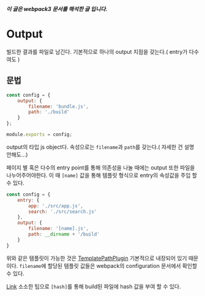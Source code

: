 ***이 글은 webpack3 문서를 해석한 글 입니다.***

# Output
빌드한 결과를 파일로 남긴다. 기본적으로 하나의 output 지점을 갖는다.( entry가 다수여도 )

## 문법
```javascript
const config = {
    output: {
        filename: 'bundle.js',
        path: './build'
    }
};

module.exports = config;
```

output의 타입 js object다. 속성으로는 `filename`과 `path`를 갖는다.( 자세한 건 설명 안해도...)

페이지 별 혹은 다수의 entry point를 통해 의존성을 나눌 때에는 output 또한 파일을 나누어주어야한다.
이 때 `[name]` 값을 통해 템플릿 형식으로 entry의 속성값을 주입 할 수 있다.
```javascript
const config = {
    entry: {
        app: './src/app.js',
        search: './src/search.js'
    },
    output: {
        filename: '[name].js',
        path: __dirname + '/build'
    }
}
```
위와 같은 템플릿이 가능한 것은 [TemplatePathPlugin](https://github.com/webpack/webpack/blob/master/lib/TemplatedPathPlugin.js)
기본적으로 내장되어 있기 때문이다. `filename`에 할당된 템플릿 값들은 webpack의 configuration 문서에서 확인할 수 있다. 

[Link](https://webpack.js.org/configuration/output/#output-filename)
소소한 팁으로 `[hash]`를 통해 build된 파일에 hash 값을 부여 할 수 있다.
